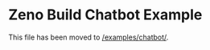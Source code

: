 # Zeno Build Chatbot Example

This file has been moved to [/examples/chatbot/](/examples/chatbot/).
